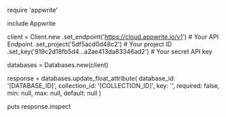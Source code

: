 require 'appwrite'

include Appwrite

client = Client.new
    .set_endpoint('https://cloud.appwrite.io/v1') # Your API Endpoint
    .set_project('5df5acd0d48c2') # Your project ID
    .set_key('919c2d18fb5d4...a2ae413da83346ad2') # Your secret API key

databases = Databases.new(client)

response = databases.update_float_attribute(
    database_id: '[DATABASE_ID]',
    collection_id: '[COLLECTION_ID]',
    key: '',
    required: false,
    min: null,
    max: null,
    default: null
)

puts response.inspect
